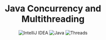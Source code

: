 <div align="center">

# Java Concurrency and Multithreading 
![IntelliJ IDEA](https://img.shields.io/badge/IntelliJIDEA-000000.svg?style=for-the-badge&logo=intellij-idea&logoColor=white)
![Java](https://img.shields.io/badge/java-%23ED8B00.svg?style=for-the-badge&logo=openjdk&logoColor=white)
![Threads](https://img.shields.io/badge/Threads-000000?style=for-the-badge&logo=Threads&logoColor=white)

</div>
